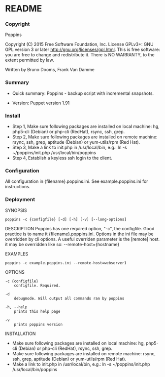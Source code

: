 # README #
### Copyright ###
Poppins 

Copyright (C) 2015 Free Software Foundation, Inc.
License GPLv3+: GNU GPL version 3 or later <http://gnu.org/licenses/gpl.html>.
This is free software: you are free to change and redistribute it.
There is NO WARRANTY, to the extent permitted by law.

Written by Bruno Dooms, Frank Van Damme

### Summary ###
* Quick summary: Poppins - backup script with incremental snapshots. 

* Version: Puppet version 1.91

### Install ###
* Step 1, Make sure following packages are installed on local machine: hg, php5-cli (Debian) or php-cli (RedHat), rsync, ssh, grep. 
* Step 2, Make sure following packages are installed on remote machine: rsync, ssh, grep, aptitude (Debian) or yum-utils/rpm (Red Hat). 
* Step 3, Make a link to init.php in /usr/local/bin, e.g.: ln -s ~/poppins/init.php /usr/local/bin/poppins
* Step 4, Establish a keyless ssh login to the client.

### Configuration ###
All configuration in {filename}.poppins.ini. See example.poppins.ini for instructions.

### Deployment ###
SYNOPSIS

    poppins -c {configfile} [-d] [-h] [-v] [--long-options]

DESCRIPTION
Poppins has one required option, "-c", the configfile. Good practice is to name it {filename}.poppins.ini. Options in the ini file may be overridden by cli options. A useful overriden parameter is the [remote] host. it may be overridden like so: --remote-host={hostname} 

EXAMPLES

    poppins -c example.poppins.ini --remote-host=webserver1

OPTIONS

    -c {configfile}
        configfile. Required. 

    -d 
        debugmode. Will output all commands ran by poppins

    -h, --help
        prints this help page

    -v
        prints poppins version

INSTALLATION

* Make sure following packages are installed on local machine: hg, php5-cli (Debian) or php-cli (RedHat), rsync, ssh, grep. 
* Make sure following packages are installed on remote machine: rsync, ssh, grep, aptitude (Debian) or yum-utils/rpm (Red Hat). 
* Make a link to init.php in /usr/local/bin, e.g.:
        ln -s ~/poppins/init.php /usr/local/bin/poppins